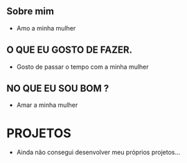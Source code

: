 ## Sobre mim 
 - Amo a minha mulher
   
## O QUE EU GOSTO DE FAZER.
  - Gosto de passar o tempo com a minha mulher

## NO QUE EU SOU BOM ?
  - Amar a minha mulher

# PROJETOS 
 - Ainda não consegui desenvolver meu próprios projetos...
